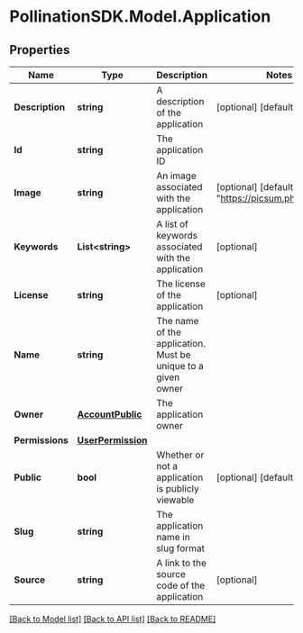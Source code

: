 
# PollinationSDK.Model.Application

## Properties

Name | Type | Description | Notes
------------ | ------------- | ------------- | -------------
**Description** | **string** | A description of the application | [optional] [default to ""]
**Id** | **string** | The application ID | 
**Image** | **string** | An image associated with the application | [optional] [default to "https://picsum.photos/400"]
**Keywords** | **List&lt;string&gt;** | A list of keywords associated with the application | [optional] 
**License** | **string** | The license of the application | [optional] 
**Name** | **string** | The name of the application. Must be unique to a given owner | 
**Owner** | [**AccountPublic**](AccountPublic.md) | The application owner | 
**Permissions** | [**UserPermission**](UserPermission.md) |  | 
**Public** | **bool** | Whether or not a application is publicly viewable | [optional] [default to true]
**Slug** | **string** | The application name in slug format | 
**Source** | **string** | A link to the source code of the application | [optional] 

[[Back to Model list]](../README.md#documentation-for-models)
[[Back to API list]](../README.md#documentation-for-api-endpoints)
[[Back to README]](../README.md)

